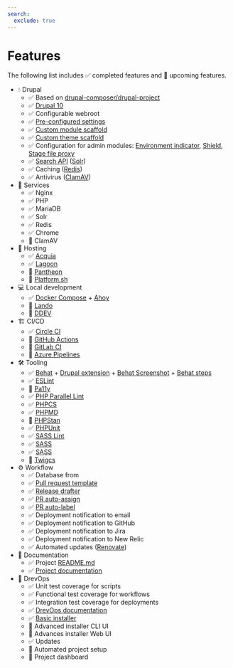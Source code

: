 ```yaml
---
search:
  exclude: true
---
```


# Features

The following list includes ✅ completed features and 📝 upcoming features.

* 💧 Drupal
    * ✅ Based on [drupal-composer/drupal-project](https://github.com/drupal-composer/drupal-project)
    * ✅ [Drupal 10](https://www.drupal.org/project/drupal)
    * ✅ Configurable webroot
    * ✅ [Pre-configured settings](../../../../web/sites/default/settings.php)
    * ✅ [Custom module scaffold](../../../../web/modules/custom/ys_core)
    * ✅ [Custom theme scaffold](../../../../web/themes/custom/your_site_theme)
    * ✅ Configuration for admin modules: [Environment indicator](https://www.drupal.org/project/environment_indicator), [Shield](https://www.drupal.org/project/shield), [Stage file proxy](https://www.drupal.org/project/stage_file_proxy)
    * ✅ [Search API](https://www.drupal.org/project/search_api) ([Solr](https://www.drupal.org/project/search_api_solr))
    * ✅ Caching ([Redis](https://www.drupal.org/project/redis))
    * ✅ Antivirus ([ClamAV](https://www.drupal.org/project/clamav))
* 🐳 Services
    * ✅ Nginx
    * ✅ PHP
    * ✅ MariaDB
    * ✅ Solr
    * ✅ Redis
    * ✅ Chrome
    * 📝 ClamAV
* 🏨 Hosting
    * ✅ [Acquia](https://www.acquia.com/)
    * ✅ [Lagoon](https://github.com/uselagoon/lagoon)
    * 📝 [Pantheon](https://pantheon.io/)
    * 📝 [Platform.sh](https://platform.sh/)
* 💻 Local development
    * ✅ [Docker Compose](https://docs.docker.com/compose/) + [Ahoy](https://github.com/ahoy-cli/ahoy)
    * 📝 [Lando](https://lando.dev/)
    * 📝 [DDEV](https://ddev.readthedocs.io/)
* 🏗️ CI/CD
    * ✅ [Circle CI](https://circleci.com/)
    * 📝 [GitHub Actions](https://github.com/features/actions)
    * 📝 [GitLab CI](https://docs.gitlab.com/ee/ci/)
    * 📝 [Azure Pipelines](https://azure.microsoft.com/en-us/services/devops/pipelines/)
* 🛠️ Tooling
    * ✅ [Behat](https://docs.behat.org/en/latest/) + [Drupal extension](https://github.com/jhedstrom/drupalextension) + [Behat Screenshot](https://github.com/drevops/behat-screenshot) + [Behat steps](https://github.com/drevops/behat-steps)
    * ✅ [ESLint](https://eslint.org/)
    * 📝 [Pa11y](https://pa11y.org/)
    * ✅ [PHP Parallel Lint](https://github.com/php-parallel-lint/PHP-Parallel-Lint)
    * ✅ [PHPCS](https://github.com/squizlabs/PHP_CodeSniffer)
    * ✅ [PHPMD](https://phpmd.org/)
    * 📝 [PHPStan](https://github.com/phpstan/phpstan)
    * ✅ [PHPUnit](https://phpunit.de/)
    * ✅ [SASS Lint](https://github.com/sasstools/sass-lint)
    * ✅ [SASS](https://sass-lang.com/)
    * ✅ [SASS](https://sass-lang.com/)
    * 📝 [Twigcs](https://github.com/friendsoftwig/twigcs)
* ⚙️ Workflow
    * ✅ Database from
    * ✅ [Pull request template](../../../../.github/PULL_REQUEST_TEMPLATE.md)
    * ✅ [Release drafter](https://github.com/release-drafter/release-drafter)
    * ✅ [PR auto-assign](https://github.com/toshimaru/auto-author-assign)
    * ✅ [PR auto-label](https://github.com/eps1lon/actions-label-merge-conflict)
    * ✅ Deployment notification to email
    * ✅ Deployment notification to GitHub
    * ✅ Deployment notification to Jira
    * ✅ Deployment notification to New Relic
    * ✅ Automated updates ([Renovate](https://www.mend.io/renovate/))
* 📖 Documentation
    * ✅ Project [README.md](../../../../README.md)
    * ✅ [Project documentation](../../../../docs)
* 🧪 DrevOps
    * ✅ Unit test coverage for scripts
    * ✅ Functional test coverage for workflows
    * ✅ Integration test coverage for deployments
    * ✅ [DrevOps documentation](https://docs.drevops.com/)
    * ✅ [Basic installer](https://install.drevops.com/)
    * 📝 Advanced installer CLI UI
    * 📝 Advances installer Web UI
    * ✅ Updates
    * 📝 Automated project setup
    * 📝 Project dashboard
